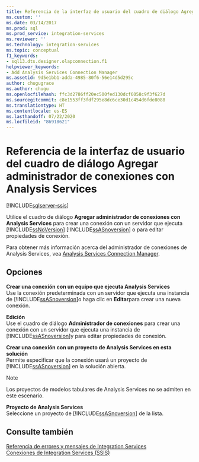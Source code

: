 ```yaml
---
title: Referencia de la interfaz de usuario del cuadro de diálogo Agregar administrador de conexiones con Analysis Services | Microsoft Docs
ms.custom: ''
ms.date: 03/14/2017
ms.prod: sql
ms.prod_service: integration-services
ms.reviewer: ''
ms.technology: integration-services
ms.topic: conceptual
f1_keywords:
- sql13.dts.designer.olapconnection.f1
helpviewer_keywords:
- Add Analysis Services Connection Manager
ms.assetid: 9d5e1bb1-adda-4985-80f6-56e14d5d295c
author: chugugrace
ms.author: chugu
ms.openlocfilehash: ffc3d2786ff20ec500fed130dcf6058c9f3f627d
ms.sourcegitcommit: c8e1553ff3fdf295e8dc6ce30d1c454d6fde8088
ms.translationtype: HT
ms.contentlocale: es-ES
ms.lasthandoff: 07/22/2020
ms.locfileid: "86918621"
---
```

# <a name="add-analysis-services-connection-manager-dialog-box-ui-reference"></a>Referencia de la interfaz de usuario del cuadro de diálogo Agregar administrador de conexiones con Analysis Services

[!INCLUDE[sqlserver-ssis](../../includes/applies-to-version/sqlserver-ssis.md)]


  Utilice el cuadro de diálogo **Agregar administrador de conexiones con Analysis Services** para crear una conexión con un servidor que ejecuta [!INCLUDE[ssNoVersion](../../includes/ssnoversion-md.md)] [!INCLUDE[ssASnoversion](../../includes/ssasnoversion-md.md)] o para editar propiedades de conexión.  
  
 Para obtener más información acerca del administrador de conexiones de Analysis Services, vea [Analysis Services Connection Manager](../../integration-services/connection-manager/analysis-services-connection-manager.md).  
  
## <a name="options"></a>Opciones  
 **Crear una conexión con un equipo que ejecuta Analysis Services**  
 Use la conexión predeterminada con un servidor que ejecuta una instancia de [!INCLUDE[ssASnoversion](../../includes/ssasnoversion-md.md)]o haga clic en **Editar**para crear una nueva conexión.  
  
 **Edición**  
 Use el cuadro de diálogo **Administrador de conexiones** para crear una conexión con un servidor que ejecuta una instancia de [!INCLUDE[ssASnoversion](../../includes/ssasnoversion-md.md)]y para editar propiedades de conexión.  
  
 **Crear una conexión con un proyecto de Analysis Services en esta solución**  
 Permite especificar que la conexión usará un proyecto de [!INCLUDE[ssASnoversion](../../includes/ssasnoversion-md.md)] en la solución abierta.  
  
> [!NOTE]  
>  Los proyectos de modelos tabulares de Analysis Services no se admiten en este escenario.  
  
 **Proyecto de Analysis Services**  
 Seleccione un proyecto de [!INCLUDE[ssASnoversion](../../includes/ssasnoversion-md.md)] de la lista.  
  
## <a name="see-also"></a>Consulte también  
 [Referencia de errores y mensajes de Integration Services](../../integration-services/integration-services-error-and-message-reference.md)   
 [Conexiones de Integration Services &#40;SSIS&#41;](../../integration-services/connection-manager/integration-services-ssis-connections.md)  
  
  
